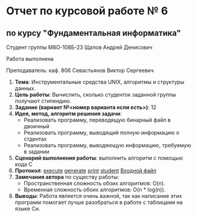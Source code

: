 # Отчет по курсовой работе № 6
## по курсу "Фундаментальная информатика"

Студент группы М8О-108Б-23 Щапов Андрей Денисович

Работа выполнена 

Преподаватель: каф. 806 Севастьянов Виктор Сергеевич

1. **Тема**: Инструментальные средства UNIX, алгоритмы и структуры данных.
2. **Цель работы**: Вычислить, сколько студенток заданной группы получают стипендию.
3. **Задание (вариант №<номер варианта если есть>)**: 12
4. **Идея, метод, алгоритм решения задачи**: 
    - Реализовать программу, переводящую бинарный файл в двоичный
    - Реализовать программу, выводящий полную информацию о стдентах
    - Реализовать программу, выводяющую информацию, требуемую в задании
5. **Сценарий выполнения работы**: выполнить алгоритм с помощью кода С
6. **Протокол**: 
    [execute](/cp_6/execute.c)
    [generate](/cp_6/generate.c)
    [print](/cp_6/print.c)
    [student](/cp_6/student.h)
    [Входной файл](/cp_6/input)
7. **Замечания автора** по существу работы:
    - Пространственная сложность обоих алгоритмов: O(n).
    - Временная сложность обоих алгоритмов: O(n * log(n)).
12. **Выводы**: Работа является очень важной, так как написание этих программ помогает лучше разобраться в работе с таблицами на языке Си.
